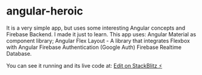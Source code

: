 # angular-heroic
It is a very simple app, but uses some interesting Angular concepts and Firebase Backend.
I made it just to learn. This app uses:
Angular Material as component library;
Angular Flex Layout - A library that integrates Flexbox with Angular
Firebase Authentication (Google Auth)
Firebase Realtime Database.

You can see it running and its live code at:
[Edit on StackBlitz ⚡️](https://stackblitz.com/edit/angular-heroic)